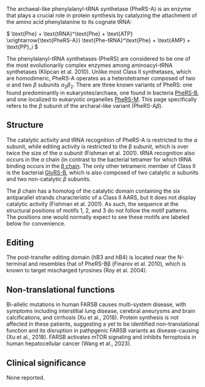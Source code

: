 
The archaeal-like phenylalanyl-tRNA synthetase (PheRS-A) is an enzyme that plays a crucial role in protein synthesis by catalyzing the attachment of the amino acid phenylalanine to its cognate tRNA:




$ \text{Phe} + \text{tRNA}^\text{Phe} + \text{ATP} \xrightarrow{\text{PheRS-A}} \text{Phe-tRNA}^\text{Phe} + \text{AMP} + \text{PP}_i  $



The phenylalanyl-tRNA synthetases (PheRS) are considered to be one of the most evolutionarily complex enzymes among aminoacyl-tRNA synthetases (Klipcan et al. 2010).
Unlike most Class II synthetases, which are homodimeric, PheRS-A operates as a heterotetramer composed of two $\alpha$ and two $\beta$ subunits $\alpha_2 \beta_2$. 
There are three known variants of PheRS: one found predominantly in eukaryotes/archaea, one found in bacteria [PheRS-B](/class2/phe1), and one localized to eukaryotic organelles [PheRS-M](/class2/phe5). 
This page specifically refers to the $\beta$ subunit of the archaral-like variant (PheRS-A$\beta$). 




## Structure

The catalytic activity and tRNA recognition of PheRS-A is restricted to the $\alpha$ subunit, while  editing activity is restricted to the &beta; subunit, which is over twice the size of the &alpha; subunit (Fishman et al. 2001). 
tRNA recognition also occurs in the $\alpha$ chain (in contrast to the bacterial tetramer for which tRNA binding occurs in the [&beta; chain](/class2/phe2/).
The only other tetrameric member of Class II is the bacterial [GlyRS-B](/class2/gly2), which is also composed of two catalytic $\alpha$ subunits and two non-catalytic $\beta$ subunits.


The $\beta$ chain has a homolog of the catalytic domain containing the six antiparallel strands characteristic of a Class II AARS, but it does not display catalytic activity (Fishman et al. 2001).
As such, the sequence at the structural positions of motifs 1, 2, and 3 do not follow the motif patterns. The positions one would normally expect to see these motifs are labeled below for convenience.






## Editing


The post-transfer editing domain (hB3 and hB4) is located near the N-terminal and resembles that of PheRS-B&beta; (Finarov et al. 2010), which is known to target mischarged tyrosines (Roy et al. 2004).


## Non-translational functions
Bi-allelic mutations in human FARSB causes multi-system disease, with symptoms including interstitial lung disease, cerebral aneurysms and brain calcifications, and cirrhosis (Xu et al., 2018). Protein synthesis is not affected in these patients, suggesting a yet to be identified non-translational function and its disruption in pathpgenic FARSB variants as disease-causing (Xu et al., 2018). FARSB activates mTOR signaling and inhibits ferroptosis in human hepatocellular cancer (Wang et al., 2023). 

## Clinical significance
None reported.